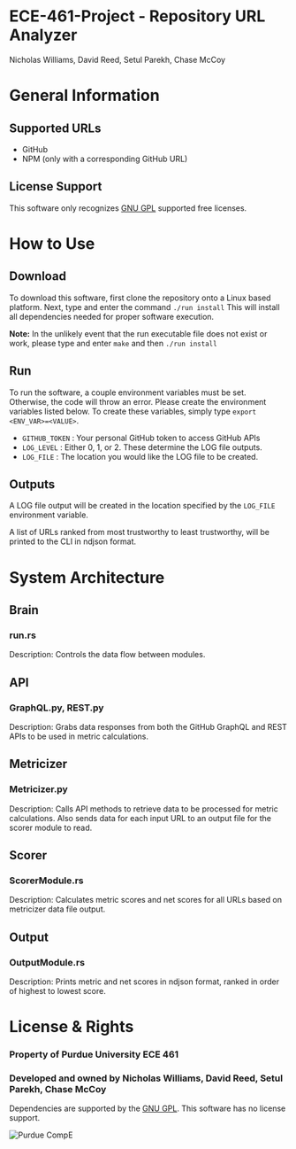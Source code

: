 # ECE-461-Project - Repository URL Analyzer
Nicholas Williams, David Reed, Setul Parekh, Chase McCoy

# General Information

## Supported URLs 
  * GitHub
  * NPM (only with a corresponding GitHub URL)

## License Support
This software only recognizes [GNU GPL](https://www.gnu.org/licenses/license-list.en.html) supported free licenses.

# How to Use

## Download
To download this software, first clone the repository onto a Linux based platform.
Next, type and enter the command `./run install`
This will install all dependencies needed for proper software execution.

**Note:** In the unlikely event that the run executable file does not exist or work, 
          please type and enter `make` and then `./run install`

## Run
To run the software, a couple environment variables must be set. Otherwise, the code
will throw an error. Please create the environment variables listed below. To create 
these variables, simply type `export <ENV_VAR>=<VALUE>`.
  * `GITHUB_TOKEN` : Your personal GitHub token to access GitHub APIs
  * `LOG_LEVEL` : Either 0, 1, or 2. These determine the LOG file outputs.
  * `LOG_FILE` : The location you would like the LOG file to be created.
  
## Outputs
A LOG file output will be created in the location specified by the `LOG_FILE`
environment variable.

A list of URLs ranked from most trustworthy to least trustworthy, will be printed
to the CLI in ndjson format.

# System Architecture

## Brain
### run.rs
Description: Controls the data flow between modules.

## API
### GraphQL.py, REST.py
Description: Grabs data responses from both the GitHub GraphQL and REST APIs to be
used in metric calculations.

## Metricizer
### Metricizer.py
Description: Calls API methods to retrieve data to be processed for metric calculations.
Also sends data for each input URL to an output file for the scorer module to read.

## Scorer
### ScorerModule.rs
Description: Calculates metric scores and net scores for all URLs based on metricizer
data file output.

## Output
### OutputModule.rs
Description: Prints metric and net scores in ndjson format, ranked in order of highest
to lowest score.

# License & Rights
### Property of Purdue University ECE 461
### Developed and owned by Nicholas Williams, David Reed, Setul Parekh, Chase McCoy
Dependencies are supported by the [GNU GPL](https://www.gnu.org/licenses/license-list.en.html).
This software has no license support.


![Purdue CompE](https://media.licdn.com/dms/image/C560BAQFFhTOSK0IkUA/company-logo_200_200/0/1628271813820?e=2147483647&v=beta&t=t8XijiB1rlihGVKK4CmSVNxus8YNtV-pzuy91ssdSwE)
